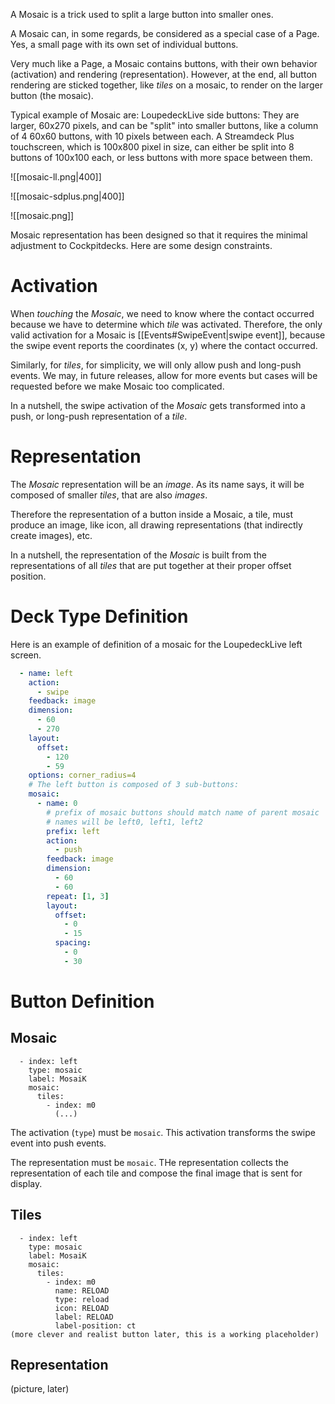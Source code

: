A Mosaic is a trick used to split a large button into smaller ones.

A Mosaic can, in some regards, be considered as a special case of a Page. Yes, a small page with its own set of individual buttons.

Very much like a Page, a Mosaic contains buttons, with their own behavior (activation) and rendering (representation). However, at the end, all button rendering are sticked together, like *tiles* on a mosaic, to render on the larger button (the mosaic).

Typical example of Mosaic are: LoupedeckLive side buttons: They are larger, 60x270 pixels, and can be "split" into smaller buttons, like a column of 4 60x60 buttons, with 10 pixels between each. A Streamdeck Plus touchscreen, which is 100x800 pixel in size, can either be split into 8 buttons of 100x100 each, or less buttons with more space between them.

![[mosaic-ll.png|400]]

![[mosaic-sdplus.png|400]]

![[mosaic.png]]

Mosaic representation has been designed so that it requires the minimal adjustment to Cockpitdecks. Here are some design constraints.

# Activation

When *touching* the *Mosaic*, we need to know where the contact occurred because we have to determine which *tile* was activated. Therefore, the only valid activation for a Mosaic is [[Events#SwipeEvent|swipe event]], because the swipe event reports the coordinates (x, y) where the contact occurred.

Similarly, for *tiles*, for simplicity, we will only allow push and long-push events. We may, in future releases, allow for more events but cases will be requested before we make Mosaic too complicated.

In a nutshell, the swipe activation of the *Mosaic* gets transformed into a push, or long-push representation of a *tile*.

# Representation

The *Mosaic* representation will be an *image*. As its name says, it will be composed of smaller *tiles*, that are also *images*.

Therefore the representation of a button inside a Mosaic, a tile, must produce an image, like icon, all drawing representations (that indirectly create images), etc.

In a nutshell, the representation of the *Mosaic* is built from the representations of all *tiles* that are put together at their proper offset position.

# Deck Type Definition

Here is an example of definition of a mosaic for the LoupedeckLive left screen.

```yaml hl_lines="3 20"
  - name: left
    action:
      - swipe
    feedback: image
    dimension:
      - 60
      - 270
    layout:
      offset:
        - 120
        - 59
    options: corner_radius=4
    # The left button is composed of 3 sub-buttons:
    mosaic:
      - name: 0
        # prefix of mosaic buttons should match name of parent mosaic
        # names will be left0, left1, left2
        prefix: left
        action:
          - push
        feedback: image
        dimension:
          - 60
          - 60
        repeat: [1, 3]
        layout:
          offset:
            - 0
            - 15
          spacing:
            - 0
            - 30
```

# Button Definition

## Mosaic

``` hl_lines="2 4"
  - index: left
    type: mosaic
    label: MosaiK
    mosaic:
      tiles:
        - index: m0
          (...)
```

The activation (`type`) must be `mosaic`. This activation transforms the swipe event into push events.

The representation must be `mosaic`. THe representation collects the representation of each tile and compose the final image that is sent for display.

## Tiles

``` hl_lines="5"
  - index: left
    type: mosaic
    label: MosaiK
    mosaic:
      tiles:
        - index: m0
          name: RELOAD
          type: reload
          icon: RELOAD
          label: RELOAD
          label-position: ct
(more clever and realist button later, this is a working placeholder)
```

## Representation

(picture, later)
